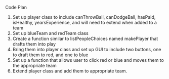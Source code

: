 Code Plan

1. Set up player class to include canThrowBall, canDodgeBall, hasPaid, isHealthy, yearsExperience, and will need to extend when added to a team
2. Set up blueTeam and redTeam class
3. Create a function similar to listPeopleChoices named makePlayer that drafts them into play
4. Bring them into player class and set up GUI to include two buttons, one to draft them to red, and one to blue
5. Set up a function that allows user to click red or blue and moves them to the appropriate team
6. Extend player class and add them to appropriate team.